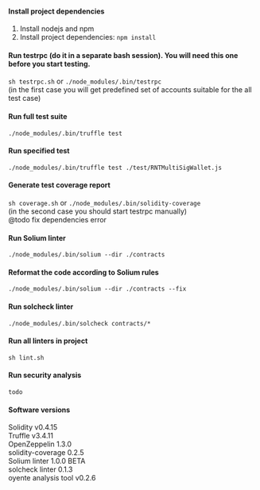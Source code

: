 #### Install project dependencies
1. Install nodejs and npm
2. Install project dependencies: `npm install`

#### Run testrpc (do it in a separate bash session). You will need this one before you start testing.
`sh testrpc.sh` or `./node_modules/.bin/testrpc`   
(in the first case you will get predefined set of accounts suitable for the all test case)

#### Run full test suite
`./node_modules/.bin/truffle test`

#### Run specified test
`./node_modules/.bin/truffle test ./test/RNTMultiSigWallet.js`

#### Generate test coverage report
`sh coverage.sh` or `./node_modules/.bin/solidity-coverage`   
(in the second case you should start testrpc manually)  
@todo fix dependencies error

#### Run Solium linter
`./node_modules/.bin/solium --dir ./contracts`  

#### Reformat the code according to Solium rules
`./node_modules/.bin/solium --dir ./contracts --fix`  

#### Run solcheck linter
`./node_modules/.bin/solcheck contracts/*`

#### Run all linters in project
`sh lint.sh`  

#### Run security analysis
`todo`

#### Software versions
Solidity v0.4.15  
Truffle v3.4.11  
OpenZeppelin 1.3.0  
solidity-coverage 0.2.5  
Solium linter 1.0.0 BETA  
solcheck linter 0.1.3  
oyente analysis tool v0.2.6  